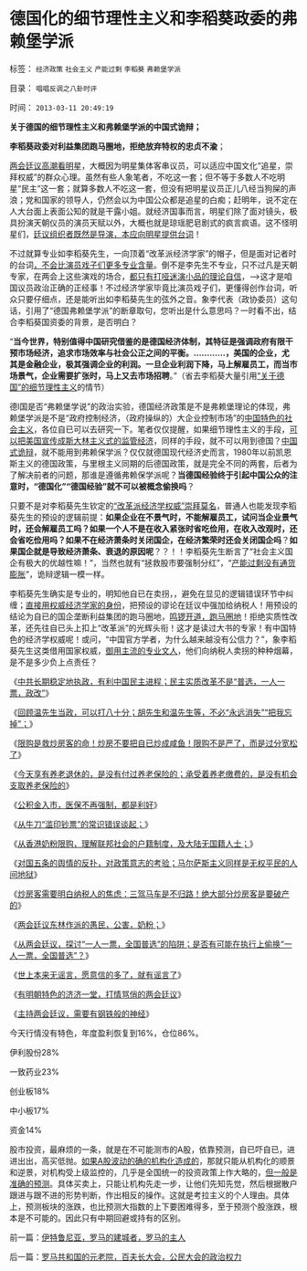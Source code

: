 # 德国化的细节理性主义和李稻葵政委的弗赖堡学派

标签： `经济政策` `社会主义` `产能过剩` `李稻葵` `弗赖堡学派` 

目录： `唱唱反调之八卦时评`

时间： `2013-03-11 20:49:19`

**关于德国的细节理性主义和弗赖堡学派的中国式诡辩；**

**李稻葵政委对利益集团跑马圈地，拒绝放弃特权的忠贞不渝**；

[两会廷议高潮看明](../../../2013/3/6/两会廷议，要有钢铁般的神经.md)星，大概因为明星集体客串议员，可以适应中国文化“追星，崇拜权威”的群众心理。虽然有些人象笔者，不吃这一套；但不等于多数人不吃明星“民主”这一套；就算多数人不吃这一套，但没有把明星议员正儿八经当狗屎的声浪；党和国家的领导人，仍然会以为中国公众都是追星的白痴；赶明年，说不定在人大台面上表面公知的就是干露小姐。就经济国事而言，明星们除了面对镜头，极具扮演天朝仪员的演员天赋以外，大概也就是琼瑶肥皂剧式的疯言疯语。这不怪明星们，[廷议组织者既然是导演，本应向明星提供台词](../../../2013/3/5/两会廷议拷问“一人一票，全国普选”的动乱.md)！

不过就算专业如李稻葵先生，一向顶着“改革派经济学家”的帽子，但是面对记者时的台词[，不会比演员戏子们更多专业含量](../../../2013/3/5/两会廷议之东林作派的愚民，公害，奶粉和极大丰富.md)。倒不是李先生不专业，只不过凡是天朝专家，在两会上这些演戏的场合，[都只有打哑迷演小品的理论自信](../../../2009/5/5/假装无私！专业化打哑迷诡辩的中国式专家.md)，——>这才是咱国议员政治正确的正经事！不过经济学家毕竟比演员戏子们，更懂得创作台词，听众只要仔细点，还是能听出如李稻葵先生的弦外之音。象李代表（政协委员）这句话，引用了“德国弗赖堡学派”的断章取句，您听出是什么意思吗？一时看不出，结合李稻葵国资委的背景，是否明白？

“**当今世界，特别值得中国研究借鉴的是德国经济体制，其特征是强调政府有限干预市场经济，追求市场效率与社会公正之间的平衡。…………，美国的企业，尤其是金融企业，极其强调企业的利润。一旦企业利润下降，马上解雇员工，而当市场景气，企业需要扩张时，马上又去市场招聘**。”（省去李稻葵大量引用[“关于德国”的细节理性主义](../../../2012/8/23/大学无书！拒绝细节理性主义！.md)的情节）

德l国是否“弗赖堡学说”的政治实验，德国经济政策是不是弗赖堡理论的体现，弗赖堡学派是不是“政府控制经济，（政府操纵的）大企业控制市场”的[中国特色的社会主义](../../../2013/2/10/明朝政府的国企和反腐败，黄仁宇的错误.md)，各位自已可以去研究一下。笔者仅仅提醒，如果细节理性主义的手段，[可以把美国宣传成斯大林主义式的监管经济](../../../2012/5/3/传统文化谣言多！“细节理性主义”鼓励谣言.md)，同样的手段，就不可以用到德国？[中国式诡辩](../../../2011/1/31/中国式诡辩：拉起虎皮作大旗，掉掉书包吹牛皮.md)，就不能用到弗赖保学派？仅仅就德国现代经济史而言，1980年以前凯恩斯主义的德国政策，与里根主义同期的后德国政策，就是完全不同的两套，后者为了解决前者的问题，那谁是遵循弗赖保学派呢？**当德国经验终于引起中国公众的注意时，“德国化”“德国经验”就不可以被概念偷换吗**？

只要不是对李稻葵先生钦定的[“改革派经济学权威”崇拜莫名](../../../2008/10/10/中国式诡辩：官本位文化之权位崇拜心魔.md)，普通人也能发现李稻葵先生的预设的逻辑前提：**如果企业在不景气时，不能解雇员工，试问当企业景气时，还会解雇员工吗？如果一个人不是在收入紧张时省吃俭用，在收入改观时，还会省吃俭用吗？如果不在经济萧条时关闭国企，在经济繁荣时还会关闭国企吗**？**如果国企就是导致经济萧条、衰退的原因呢**？？！！李稻葵先生断言了“社会主义国企有极大的优越性嘛！”，当然也就有“拯救股市要强制分红”，“[产能过剩没有通货膨胀](../../../2011/7/11/凯恩斯主义降通胀，监管市场提质量.md)”，诡辩逻辑一模一样。

李稻葵先生确实是专业的，明知他自已在卖拐，，避免在显见的逻辑错误环节中纠缠；[直接用权威经济学家的身份](../../../2009/10/17/主流经济学家的选择性阉割.md)，把预设的谬论在廷议中强加给纳税人！用预设的结论为自已的国企垄断利益集团的跑马圈地，[鸣锣开道，跑马圈地](../../../2012/10/17/除了暴露特殊利益集团，改革初期什么也改变不了.md)！拒绝实质性改革，还先往自已头上扣上“改革派”的光辉头衔！这才是读过大书的专家！有中国特色的经济学权威呢！或问，“中国官方学者，为什么越来越没有公信力？”，象李稻葵先生这类借用国家权威，[御用主流的专业文人](../../../2009/10/17/主流经济学家的选择性阉割.md)，他们向纳税人卖拐的种种烟幕，是不是多少负上点责任？

《[中共长期稳定地执政，有利中国民主进程；民主实质改革不是“普选，一人一票，政改”](../../../2013/2/24/中共长期稳定地执政，有利中国民主进程；.md)》

《[回顾温先生当政，可以打八十分；胡先生和温先生等，不必“永远消失”“把我忘掉”；](../../../2013/2/24/温先生当政，可以打八十分.md)》

《[限购是救炒房客的命！炒房不要把自已炒成咸鱼！限购不是严了，而是过分宽松了](../../../2013/2/25/限购是救炒房客！不要把自已炒成咸鱼！.md)》

《[今天享有养老退休的，是没有付过养老保险的；承受着养老缴费的，是没有机会支取养老保险的](../../../2013/2/26/养老保险“现收现支”，现在缴费的，退休时等死吧.md)》

《[公积金入市，医保不再强制，都是利好](../../../2013/2/27/公积金入市，医保不再强制，都是利好.md)》

《[从牛刀“滥印钞票”的常识错误谈起；](../../../2013/2/28/从牛刀先生“央行没有滥印钞票”的常识错误谈起.md)》

《[从香港奶粉限购，理解联邦社会的户籍制度，及大陆无国籍人士；](../../../2013/3/1/从香港奶粉限购，理解联邦的户籍制度，及大陆无国籍人士；.md)》

《[对国五条的舆情的反扑，对政策意志的考验；马尔萨斯主义同样是无权平民的人间地狱](../../../2013/3/4/对国五条的民粹反扑，是对政策意志的考验.md)》

《[炒房客需要明白纳税人的焦虑：三驾马车是不归路！绝大部分炒房客是要破产的](../../../2013/3/4/炒房客需要理解纳税人的焦虑：三驾马车是不归路！.md)》

《[两会廷议东林作派的愚民，公害，奶粉；](../../../2013/3/5/两会廷议之东林作派的愚民，公害，奶粉和极大丰富.md)》

《[从两会廷议，探讨“一人一票，全国普选”的陷阱；是否有可能在执行上偷换“一人一票，全国普选”？](../../../2013/3/5/两会廷议拷问“一人一票，全国普选”的动乱.md)》

《[世上本来无谣言，愿意信的多了，就有谣言了](../../../2013/3/8/世上本来无谣言，愿意信的多了，就有谣言了；.md)》

《[有明朝特色的济济一堂，打情骂俏的两会廷议](../../../2013/3/7/有明朝特色的济济一堂，打情骂俏，和对倒.md)》

《[主持两会廷议，需要有钢铁般的神经](../../../2013/3/6/两会廷议，要有钢铁般的神经.md)》

今天行情没有特色，年度盈利恢复到16%，仓位86%。

伊利股份28%

一致药业23%

创业板18%

中小板17%

资金14%

股市投资，最麻烦的一条，就是在不可能测市的A股，依靠预测，自已吓自已，进进出出，高买低抛。[如果A股波动的确的机构化造成的](../../../2012/12/21/牛熊中有所区别的补涨补跌及后续行情；郭树清“严打散庄”.md)，那就只能从机构化的顺景和逆景，对机构受上级监控的，几乎是全国统一的投资政策上作大略的，[但一般是准确的预测](../../../2008/7/9/股票买卖只需要做到大致正确.md)。具体买卖上，只能让机构先走一步，让他们先知先觉，然后根据散户跟进与跟不进的形势判断，作出相反的操作。这就是考拉主义的个人理由。具体上，预测板块的涨跌，也比预测大指数的上下要困难得多，至于预测个股涨跌，根本是不可能的。因此只有中期回避或持有的区别。



前一篇：[伊特鲁尼亚，罗马的建城者，罗马的主人](../../../2013/3/11/伊特鲁尼亚，罗马的建城者，罗马的主人.md)

后一篇：[罗马共和国的元老院，百夫长大会，公民大会的政治权力](../../../2013/3/12/罗马共和国的元老院，百夫长大会，公民大会的政治权力.md)
